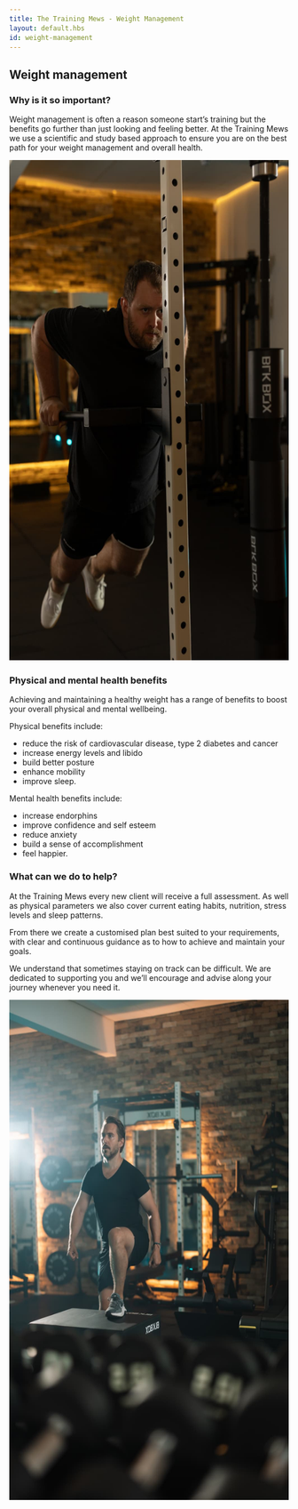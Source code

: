 ```yaml
---
title: The Training Mews - Weight Management
layout: default.hbs
id: weight-management
---
```


<div class="mb-5"></div>

<div class="container">

## Weight management

### Why is it so important?

Weight management is often a reason someone start’s training but the benefits go further than just looking and feeling better. At the Training Mews we use a scientific and study based approach to ensure you are on the best path for your weight management and overall health.

<div class="row mb-5">

<div class="col-6 col-lg-3">
<img class="side-image" width="600" height="900" src="images/opt/AC0A2115-opt.jpg">
</div>

<div class="col">

### Physical and mental health benefits

Achieving and maintaining a healthy weight has a range of benefits to boost your overall physical and mental wellbeing.

Physical benefits include:
* reduce the risk of cardiovascular disease, type 2 diabetes and cancer
* increase energy levels and libido 
* build better posture
* enhance mobility
* improve sleep.

Mental health benefits include:
* increase endorphins
* improve confidence and self esteem
* reduce anxiety 
* build a sense of accomplishment
* feel happier.

</div>
</div>

<div class="row">

### What can we do to help?

<div class="col">

At the Training Mews every new client will receive a full assessment. As well as physical parameters we also cover current eating habits, nutrition, stress levels and sleep patterns.

From there we create a customised plan best suited to your requirements, with clear and continuous guidance as to how to achieve and maintain your goals. 

We understand that sometimes staying on track can be difficult. We are dedicated to supporting you and we’ll encourage and advise along your journey whenever you need it.

</div>

<div class="col-6 col-lg-3">
<img class="side-image" width="600" height="900" src="images/opt/AC0A1222-opt.jpg">
</div>

</div>

</div>

